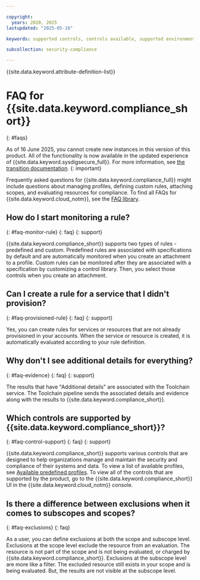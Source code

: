 ```yaml
---

copyright:
  years: 2020, 2025
lastupdated: "2025-05-16"

keywords: supported controls, controls available, supported environments, rule, profile, compliance issue, predefined rules, user-defined rules

subcollection: security-compliance

---
```


{{site.data.keyword.attribute-definition-list}}


# FAQ for {{site.data.keyword.compliance_short}}
{: #faqs}


As of 16 June 2025, you cannot create new instances in this version of this product. All of the functionality is now available in the updated experience of {{site.data.keyword.sysdigsecure_full}}. For more information, see [the transition documentation](/docs/security-compliance?topic=security-compliance-scc-transition). 
{: important}


Frequently asked questions for {{site.data.keyword.compliance_full}} might include questions about managing profiles, defining custom rules, attaching scopes, and evaluating resources for compliance. To find all FAQs for {{site.data.keyword.cloud_notm}}, see the [FAQ library](/docs/faqs).


## How do I start monitoring a rule?
{: #faq-monitor-rule}
{: faq}
{: support}

{{site.data.keyword.compliance_short}} supports two types of rules - predefined and custom. Predefined rules are associated with specifications by default and are automatically monitored when you create an attachment to a profile. Custom rules can be monitored after they are associated with a specification by customizing a control library. Then, you select those controls when you create an attachment.


## Can I create a rule for a service that I didn't provision?
{: #faq-provisioned-rule}
{: faq}
{: support}

Yes, you can create rules for services or resources that are not already provisioned in your accounts. When the service or resource is created, it is automatically evaluated according to your rule definition.

## Why don't I see additional details for everything?
{: #faq-evidence}
{: faq}
{: support}

The results that have "Additional details" are associated with the Toolchain service. The Toolchain pipeline sends the associated details and evidence along with the results to {{site.data.keyword.compliance_short}}.


## Which controls are supported by {{site.data.keyword.compliance_short}}?
{: #faq-control-support}
{: faq}
{: support}

{{site.data.keyword.compliance_short}} supports various controls that are designed to help organizations manage and maintain the security and compliance of their systems and data. To view a list of available profiles, see [Available predefined profiles](/docs/security-compliance?topic=security-compliance-predefined-profiles). To view all of the controls that are supported by the product, go to the {{site.data.keyword.compliance_short}} UI in the {{site.data.keyword.cloud_notm}} console.



## Is there a difference between exclusions when it comes to subscopes and scopes?
{: #faq-exclusions}
{: faq}

As a user, you can define exclusions at both the scope and subscope level. Exclusions at the scope level exclude the resource from an evaluation. The resource is not part of the scope and is not being evaluated, or charged by {{site.data.keyword.compliance_short}}. Exclusions at the subscope level are more like a filter. The excluded resource still exists in your scope and is being evaluated. But, the results are not visible at the subscope level. 
